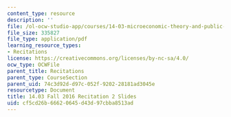 ```yaml
---
content_type: resource
description: ''
file: /ol-ocw-studio-app/courses/14-03-microeconomic-theory-and-public-policy-fall-2016/cf5cd26b66620645d43d97cbba8513ad_MIT14_03F16_Recitation2.pdf
file_size: 335827
file_type: application/pdf
learning_resource_types:
- Recitations
license: https://creativecommons.org/licenses/by-nc-sa/4.0/
ocw_type: OCWFile
parent_title: Recitations
parent_type: CourseSection
parent_uid: 74c3d92d-d97c-052f-9202-28181ad3045e
resourcetype: Document
title: 14.03 Fall 2016 Recitation 2 Slides
uid: cf5cd26b-6662-0645-d43d-97cbba8513ad
---
```

